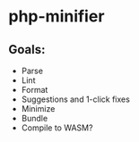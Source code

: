 # php-minifier

## Goals:

- Parse
- Lint
- Format
- Suggestions and 1-click fixes
- Minimize
- Bundle
- Compile to WASM?